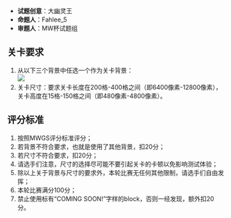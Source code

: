 - **试题创意**：大幽灵王
- **命题人**：Fahlee_5
- **审题人**：MW杯试题组

## 关卡要求

1. 从以下三个背景中任选一个作为关卡背景：
    <br><img src="/images/image35.png" />
2. 关卡尺寸：要求关卡长度在200格-400格之间（即6400像素-12800像素），关卡高度在15格-150格之间（即480像素-4800像素）。

## 评分标准

1. 按照MWGS评分标准评分；
2. 若背景不符合要求，也就是使用了其他背景，扣20分；
3. 若尺寸不符合要求，扣20分；
4. 请选手们注意，尺寸的选择尽可能不要引起关卡的卡顿以免影响测试体验；
5. 除以上关于背景与尺寸的要求外，本轮比赛无任何其他限制，请选手们自由发挥；
6. 本轮比赛满分100分；
7. 禁止使用标有“COMING SOON!”字样的block，否则一经发现，额外扣20分。